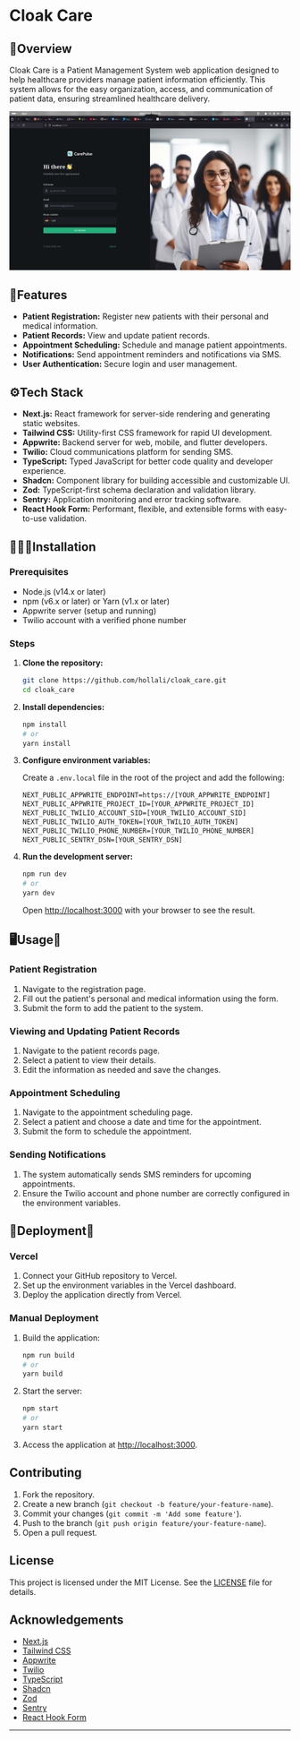 # Cloak Care

## 🤖Overview

Cloak Care is a Patient Management System web application designed to help healthcare providers manage patient information efficiently. This system allows for the easy organization, access, and communication of patient data, ensuring streamlined healthcare delivery.

<img src="./readme/homePic.png"/>

## 🔋Features

- **Patient Registration:** Register new patients with their personal and medical information.
- **Patient Records:** View and update patient records.
- **Appointment Scheduling:** Schedule and manage patient appointments.
- **Notifications:** Send appointment reminders and notifications via SMS.
- **User Authentication:** Secure login and user management.

## ⚙️Tech Stack

- **Next.js:** React framework for server-side rendering and generating static websites.
- **Tailwind CSS:** Utility-first CSS framework for rapid UI development.
- **Appwrite:** Backend server for web, mobile, and flutter developers.
- **Twilio:** Cloud communications platform for sending SMS.
- **TypeScript:** Typed JavaScript for better code quality and developer experience.
- **Shadcn:** Component library for building accessible and customizable UI.
- **Zod:** TypeScript-first schema declaration and validation library.
- **Sentry:** Application monitoring and error tracking software.
- **React Hook Form:** Performant, flexible, and extensible forms with easy-to-use validation.

## 👨🏾‍💻Installation

### Prerequisites

- Node.js (v14.x or later)
- npm (v6.x or later) or Yarn (v1.x or later)
- Appwrite server (setup and running)
- Twilio account with a verified phone number

### Steps

1. **Clone the repository:**

   ```bash
   git clone https://github.com/hollali/cloak_care.git
   cd cloak_care
   ```

2. **Install dependencies:**

   ```bash
   npm install
   # or
   yarn install
   ```

3. **Configure environment variables:**

   Create a `.env.local` file in the root of the project and add the following:

   ```env
   NEXT_PUBLIC_APPWRITE_ENDPOINT=https://[YOUR_APPWRITE_ENDPOINT]
   NEXT_PUBLIC_APPWRITE_PROJECT_ID=[YOUR_APPWRITE_PROJECT_ID]
   NEXT_PUBLIC_TWILIO_ACCOUNT_SID=[YOUR_TWILIO_ACCOUNT_SID]
   NEXT_PUBLIC_TWILIO_AUTH_TOKEN=[YOUR_TWILIO_AUTH_TOKEN]
   NEXT_PUBLIC_TWILIO_PHONE_NUMBER=[YOUR_TWILIO_PHONE_NUMBER]
   NEXT_PUBLIC_SENTRY_DSN=[YOUR_SENTRY_DSN]
   ```

4. **Run the development server:**

   ```bash
   npm run dev
   # or
   yarn dev
   ```

   Open [http://localhost:3000](http://localhost:3000) with your browser to see the result.

## 🖥️Usage📱

### Patient Registration

1. Navigate to the registration page.
2. Fill out the patient's personal and medical information using the form.
3. Submit the form to add the patient to the system.

### Viewing and Updating Patient Records

1. Navigate to the patient records page.
2. Select a patient to view their details.
3. Edit the information as needed and save the changes.

### Appointment Scheduling

1. Navigate to the appointment scheduling page.
2. Select a patient and choose a date and time for the appointment.
3. Submit the form to schedule the appointment.

### Sending Notifications

1. The system automatically sends SMS reminders for upcoming appointments.
2. Ensure the Twilio account and phone number are correctly configured in the environment variables.

## 🚀Deployment🚀

### Vercel

1. Connect your GitHub repository to Vercel.
2. Set up the environment variables in the Vercel dashboard.
3. Deploy the application directly from Vercel.

### Manual Deployment

1. Build the application:

   ```bash
   npm run build
   # or
   yarn build
   ```

2. Start the server:

   ```bash
   npm start
   # or
   yarn start
   ```

3. Access the application at [http://localhost:3000](http://localhost:3000).

## Contributing

1. Fork the repository.
2. Create a new branch (`git checkout -b feature/your-feature-name`).
3. Commit your changes (`git commit -m 'Add some feature'`).
4. Push to the branch (`git push origin feature/your-feature-name`).
5. Open a pull request.

## License

This project is licensed under the MIT License. See the [LICENSE](LICENSE) file for details.

## Acknowledgements

- [Next.js](https://nextjs.org/)
- [Tailwind CSS](https://tailwindcss.com/)
- [Appwrite](https://appwrite.io/)
- [Twilio](https://www.twilio.com/)
- [TypeScript](https://www.typescriptlang.org/)
- [Shadcn](https://shadcn.dev/)
- [Zod](https://zod.dev/)
- [Sentry](https://sentry.io/)
- [React Hook Form](https://react-hook-form.com/)

---
